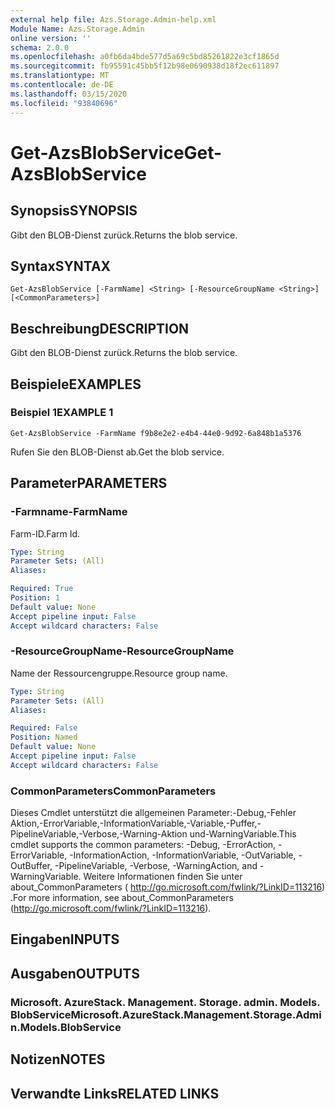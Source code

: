 ```yaml
---
external help file: Azs.Storage.Admin-help.xml
Module Name: Azs.Storage.Admin
online version: ''
schema: 2.0.0
ms.openlocfilehash: a0fb6da4bde577d5a69c5bd85261822e3cf1865d
ms.sourcegitcommit: fb95591c45bb5f12b98e0690938d18f2ec611897
ms.translationtype: MT
ms.contentlocale: de-DE
ms.lasthandoff: 03/15/2020
ms.locfileid: "93840696"
---
```

# <span data-ttu-id="4f00c-101">Get-AzsBlobService</span><span class="sxs-lookup"><span data-stu-id="4f00c-101">Get-AzsBlobService</span></span>

## <span data-ttu-id="4f00c-102">Synopsis</span><span class="sxs-lookup"><span data-stu-id="4f00c-102">SYNOPSIS</span></span>
<span data-ttu-id="4f00c-103">Gibt den BLOB-Dienst zurück.</span><span class="sxs-lookup"><span data-stu-id="4f00c-103">Returns the blob service.</span></span>

## <span data-ttu-id="4f00c-104">Syntax</span><span class="sxs-lookup"><span data-stu-id="4f00c-104">SYNTAX</span></span>

```
Get-AzsBlobService [-FarmName] <String> [-ResourceGroupName <String>] [<CommonParameters>]
```

## <span data-ttu-id="4f00c-105">Beschreibung</span><span class="sxs-lookup"><span data-stu-id="4f00c-105">DESCRIPTION</span></span>
<span data-ttu-id="4f00c-106">Gibt den BLOB-Dienst zurück.</span><span class="sxs-lookup"><span data-stu-id="4f00c-106">Returns the blob service.</span></span>

## <span data-ttu-id="4f00c-107">Beispiele</span><span class="sxs-lookup"><span data-stu-id="4f00c-107">EXAMPLES</span></span>

### <span data-ttu-id="4f00c-108">Beispiel 1</span><span class="sxs-lookup"><span data-stu-id="4f00c-108">EXAMPLE 1</span></span>
```
Get-AzsBlobService -FarmName f9b8e2e2-e4b4-44e0-9d92-6a848b1a5376
```

<span data-ttu-id="4f00c-109">Rufen Sie den BLOB-Dienst ab.</span><span class="sxs-lookup"><span data-stu-id="4f00c-109">Get the blob service.</span></span>

## <span data-ttu-id="4f00c-110">Parameter</span><span class="sxs-lookup"><span data-stu-id="4f00c-110">PARAMETERS</span></span>

### <span data-ttu-id="4f00c-111">-Farmname</span><span class="sxs-lookup"><span data-stu-id="4f00c-111">-FarmName</span></span>
<span data-ttu-id="4f00c-112">Farm-ID.</span><span class="sxs-lookup"><span data-stu-id="4f00c-112">Farm Id.</span></span>

```yaml
Type: String
Parameter Sets: (All)
Aliases:

Required: True
Position: 1
Default value: None
Accept pipeline input: False
Accept wildcard characters: False
```

### <span data-ttu-id="4f00c-113">-ResourceGroupName</span><span class="sxs-lookup"><span data-stu-id="4f00c-113">-ResourceGroupName</span></span>
<span data-ttu-id="4f00c-114">Name der Ressourcengruppe.</span><span class="sxs-lookup"><span data-stu-id="4f00c-114">Resource group name.</span></span>

```yaml
Type: String
Parameter Sets: (All)
Aliases:

Required: False
Position: Named
Default value: None
Accept pipeline input: False
Accept wildcard characters: False
```

### <span data-ttu-id="4f00c-115">CommonParameters</span><span class="sxs-lookup"><span data-stu-id="4f00c-115">CommonParameters</span></span>
<span data-ttu-id="4f00c-116">Dieses Cmdlet unterstützt die allgemeinen Parameter:-Debug,-Fehler Aktion,-ErrorVariable,-InformationVariable,-Variable,-Puffer,-PipelineVariable,-Verbose,-Warning-Aktion und-WarningVariable.</span><span class="sxs-lookup"><span data-stu-id="4f00c-116">This cmdlet supports the common parameters: -Debug, -ErrorAction, -ErrorVariable, -InformationAction, -InformationVariable, -OutVariable, -OutBuffer, -PipelineVariable, -Verbose, -WarningAction, and -WarningVariable.</span></span> <span data-ttu-id="4f00c-117">Weitere Informationen finden Sie unter about_CommonParameters ( http://go.microsoft.com/fwlink/?LinkID=113216) .</span><span class="sxs-lookup"><span data-stu-id="4f00c-117">For more information, see about_CommonParameters (http://go.microsoft.com/fwlink/?LinkID=113216).</span></span>

## <span data-ttu-id="4f00c-118">Eingaben</span><span class="sxs-lookup"><span data-stu-id="4f00c-118">INPUTS</span></span>

## <span data-ttu-id="4f00c-119">Ausgaben</span><span class="sxs-lookup"><span data-stu-id="4f00c-119">OUTPUTS</span></span>

### <span data-ttu-id="4f00c-120">Microsoft. AzureStack. Management. Storage. admin. Models. BlobService</span><span class="sxs-lookup"><span data-stu-id="4f00c-120">Microsoft.AzureStack.Management.Storage.Admin.Models.BlobService</span></span>

## <span data-ttu-id="4f00c-121">Notizen</span><span class="sxs-lookup"><span data-stu-id="4f00c-121">NOTES</span></span>

## <span data-ttu-id="4f00c-122">Verwandte Links</span><span class="sxs-lookup"><span data-stu-id="4f00c-122">RELATED LINKS</span></span>

